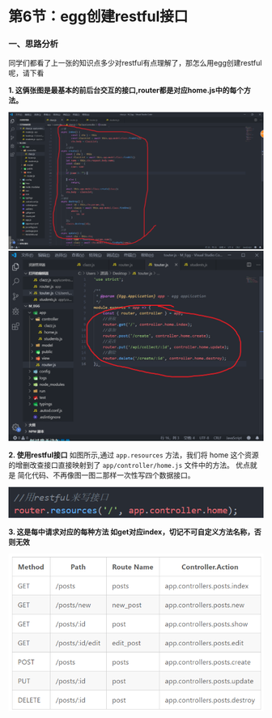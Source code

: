 # 第6节：egg创建restful接口

### 一、思路分析

同学们都看了上一张的知识点多少对restful有点理解了，那怎么用egg创建restful呢，请下看

**1. 这俩张图是最基本的前后台交互的接口,router都是对应home.js中的每个方法。**

![10-06-01a](../images/10-06-01a.png)
![10-06-01b](../images/10-06-01b.png)

**2. 使用restful接口**
    如图所示,通过 ``app.resources`` 方法，我们将 home 这个资源的增删改查接口直接映射到了 ``app/controller/home.js`` 文件中的方法。
    优点就是  简化代码、不再像图一图二那样一次性写四个数据接口。

![10-06-01c](../images/10-06-01c.png)

**3. 这是每中请求对应的每种方法 如get对应index，切记不可自定义方法名称，否则无效**

![10-06-01d](../images/10-06-01d.png)
